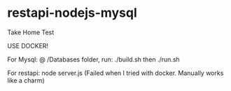 # restapi-nodejs-mysql
Take Home Test

USE DOCKER!

For Mysql:
@ /Databases folder, run:
./build.sh
then
./run.sh

For restapi:
node server.js (Failed when I tried with docker. Manually works like a charm)
